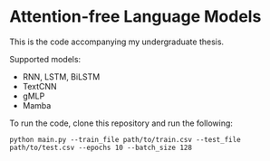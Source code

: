 # Attention-free Language Models

This is the code accompanying my undergraduate thesis. 

Supported models:
- RNN, LSTM, BiLSTM
- TextCNN
- gMLP
- Mamba

To run the code, clone this repository and run the following:

```python main.py --train_file path/to/train.csv --test_file path/to/test.csv --epochs 10 --batch_size 128```
